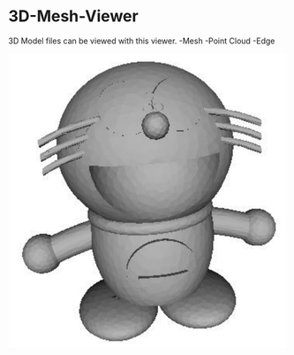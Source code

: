 # 3D-Mesh-Viewer

3D Model files can be viewed with this viewer.
-Mesh
-Point Cloud
-Edge

![Image text](https://github.com/Joe-997/3D-Mesh-Viewer/blob/9b1a7fd5dad01a90cdc61ae24cc97f6faeb47141/img/1.png)
